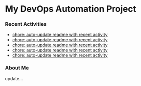 # My DevOps Automation Project

### Recent Activities
<!-- activity:START -->
- [chore: auto-update readme with recent activity](https://github.com/kaigiii/mybowling-app/commit/fb38bbaf016c3c6e310073ff31c3cbae040a2221)
- [chore: auto-update readme with recent activity](https://github.com/kaigiii/mybowling-app/commit/b3d42bb53082e70e397cf0faa8399674a8844b78)
- [chore: auto-update readme with recent activity](https://github.com/kaigiii/mybowling-app/commit/af0fa374d30d2943ef9dccb86684d18004f40d8c)
- [chore: auto-update readme with recent activity](https://github.com/kaigiii/mybowling-app/commit/f2cd522eaa660ee3a540ccd16aa0c714ab8a3b8e)
- [chore: auto-update readme with recent activity](https://github.com/kaigiii/mybowling-app/commit/22d7f569b7bd7c14757f0b8626c21d84bfbe952d)
<!-- activity:END -->

### About Me
<!-- MYLINKS:START -->
<!-- MYLINKS:END -->

update...

